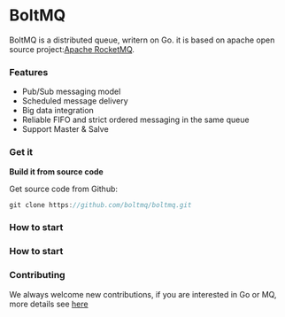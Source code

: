# BoltMQ
BoltMQ is a distributed queue, writern on Go. it is based on apache open source project:[Apache RocketMQ](https://github.com/apache/rocketmq).

### Features

* Pub/Sub messaging model
* Scheduled message delivery
* Big data integration
* Reliable FIFO and strict ordered messaging in the same queue
* Support Master & Salve


### Get it

**Build it from source code**

Get source code from Github:
```Go
git clone https://github.com/boltmq/boltmq.git
```


### How to start


### How to start


### Contributing
We always welcome new contributions, if you are interested in Go or MQ, more details see [here](https://github.com/blog/1360-introducing-contributions)

